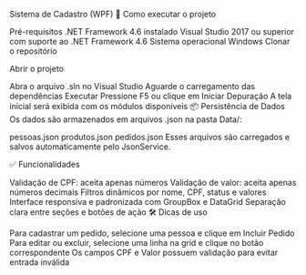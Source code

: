 Sistema de Cadastro (WPF)
🚀 Como executar o projeto

Pré-requisitos
.NET Framework 4.6 instalado
Visual Studio 2017 ou superior com suporte ao .NET Framework 4.6
Sistema operacional Windows
Clonar o repositório

Abrir o projeto

Abra o arquivo .sln no Visual Studio
Aguarde o carregamento das dependências
Executar
Pressione F5 ou clique em Iniciar Depuração
A tela inicial será exibida com os módulos disponíveis
📦 Persistência de Dados Os dados são armazenados em arquivos .json na pasta Data/:

pessoas.json
produtos.json
pedidos.json
Esses arquivos são carregados e salvos automaticamente pelo JsonService.

✅ Funcionalidades

Validação de CPF: aceita apenas números
Validação de valor: aceita apenas números decimais
Filtros dinâmicos por nome, CPF, status e valores
Interface responsiva e padronizada com GroupBox e DataGrid
Separação clara entre seções e botões de ação
🛠️ Dicas de uso

Para cadastrar um pedido, selecione uma pessoa e clique em Incluir Pedido
Para editar ou excluir, selecione uma linha na grid e clique no botão correspondente
Os campos CPF e Valor possuem validação para evitar entrada inválida